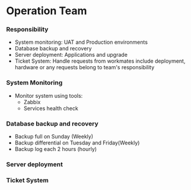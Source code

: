 # Operation Team



### Responsibility

- System monitoring: UAT and Production environments 
- Database backup and recovery
- Server deployment: Applications and upgrade
- Ticket System: Handle requests from workmates include deployment, hardware or any requests belong to team's responsibility



### System Monitoring

- Monitor system using tools:
  - Zabbix
  - Services health check



### Database backup and recovery

- Backup full on Sunday (Weekly)
- Backup differential on Tuesday and Friday(Weekly)
- Backup log each 2 hours (hourly)



### Server deployment

### Ticket System